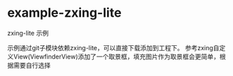 # example-zxing-lite
zxing-lite 示例

示例通过git子模块依赖zxing-lite，可以直接下载添加到工程下。
参考zxing自定义View(ViewfinderView)添加了一个取景框，填充图片作为取景框会更简单，根据需要自行选择

